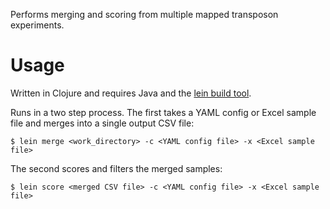 Performs merging and scoring from multiple mapped transposon experiments.

# Usage

Written in Clojure and requires Java and the [lein build tool][1].

Runs in a two step process. The first takes a YAML config or Excel sample file
and merges into a single output CSV file:

    $ lein merge <work_directory> -c <YAML config file> -x <Excel sample file>
    
The second scores and filters the merged samples:
    
    $ lein score <merged CSV file> -c <YAML config file> -x <Excel sample file>

[1]: https://github.com/technomancy/leiningen
